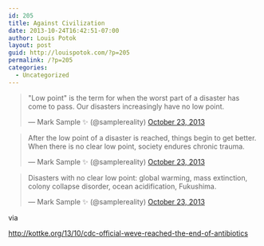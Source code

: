 ```yaml
---
id: 205
title: Against Civilization
date: 2013-10-24T16:42:51-07:00
author: Louis Potok
layout: post
guid: http://louispotok.com/?p=205
permalink: /?p=205
categories:
  - Uncategorized
---
```

<blockquote class="twitter-tweet" data-width="550" data-dnt="true">
  <p lang="en" dir="ltr">
    "Low point" is the term for when the worst part of a disaster has come to pass. Our disasters increasingly have no low point.
  </p>
  
  <p>
    &mdash; Mark Sample ✨ (@samplereality) <a href="https://twitter.com/samplereality/status/393013404811935744?ref_src=twsrc%5Etfw">October 23, 2013</a>
  </p>
</blockquote>



<blockquote class="twitter-tweet" data-width="550" data-dnt="true">
  <p lang="en" dir="ltr">
    After the low point of a disaster is reached, things begin to get better. When there is no clear low point, society endures chronic trauma.
  </p>
  
  <p>
    &mdash; Mark Sample ✨ (@samplereality) <a href="https://twitter.com/samplereality/status/393013901530759168?ref_src=twsrc%5Etfw">October 23, 2013</a>
  </p>
</blockquote>



<blockquote class="twitter-tweet" data-width="550" data-dnt="true">
  <p lang="en" dir="ltr">
    Disasters with no clear low point: global warming, mass extinction, colony collapse disorder, ocean acidification, Fukushima.
  </p>
  
  <p>
    &mdash; Mark Sample ✨ (@samplereality) <a href="https://twitter.com/samplereality/status/393014668027248641?ref_src=twsrc%5Etfw">October 23, 2013</a>
  </p>
</blockquote>



via

http://kottke.org/13/10/cdc-official-weve-reached-the-end-of-antibiotics